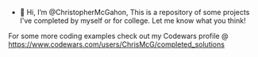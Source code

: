 - 👋 Hi, I’m @ChristopherMcGahon, This is a repository of some projects I've completed by myself or for college. Let me know what you think!


For some more coding examples check out my Codewars profile @ https://www.codewars.com/users/ChrisMcG/completed_solutions 

